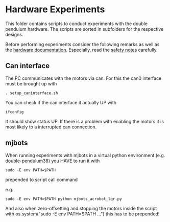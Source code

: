 # Hardware Experiments

This folder contains scripts to conduct experiments with the double pendulum hardware.
The scripts are sorted in subfolders for the respective designs.

Before performing experiments consider the following remarks as well as the
[hardware
documentation](https://dfki-ric-underactuated-lab.github.io/double_pendulum/hardware.html).
Especially, read the [safety
notes](https://dfki-ric-underactuated-lab.github.io/double_pendulum/hardware.experiments.html)
carefully.

## Can interface

The PC communicates with the motors via can. For this the can0 interface must
be brought up with

    . setup_caninterface.sh

You can check if the can interface it actually UP with

    ifconfig

It should show status UP. If there is a problem with enabling the motors it is
most likely to a interrupted can connection.

## mjbots

When running experiments with mjbots in a virtual python environment (e.g. double-pendulum38) you HAVE to run it with 

    sudo -E env PATH=$PATH

prepended to script call command

e.g. 

    sudo -E env PATH=$PATH python mjbots_acrobot_lqr.py

And also when zero-offsetting and stopping the motors inside the script with os.system("sudo -E env PATH=$PATH ...") this has to be prepended!
